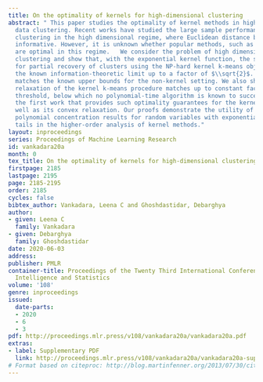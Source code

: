 ```yaml
---
title: On the optimality of kernels for high-dimensional clustering
abstract: " This paper studies the optimality of kernel methods in high dimensional
  data clustering. Recent works have studied the large sample performance of kernel
  clustering in the high dimensional regime, where Euclidean distance becomes less
  informative. However, it is unknown whether popular methods, such as kernel k-means,
  are optimal in this regime.   We consider the problem of high dimensional Gaussian
  clustering and show that, with the exponential kernel function, the sufficient conditions
  for partial recovery of clusters using the NP-hard kernel k-means objective matches
  the known information-theoretic limit up to a factor of $\\sqrt{2}$. It also exactly
  matches the known upper bounds for the non-kernel setting. We also show that a semi-definite
  relaxation of the kernel k-means procedure matches up to constant factors, the spectral
  threshold, below which no polynomial-time algorithm is known to succeed. This is
  the first work that provides such optimality guarantees for the kernel k-means as
  well as its convex relaxation. Our proofs demonstrate the utility of the less known
  polynomial concentration results for random variables with exponentially decaying
  tails in the higher-order analysis of kernel methods."
layout: inproceedings
series: Proceedings of Machine Learning Research
id: vankadara20a
month: 0
tex_title: On the optimality of kernels for high-dimensional clustering
firstpage: 2185
lastpage: 2195
page: 2185-2195
order: 2185
cycles: false
bibtex_author: Vankadara, Leena C and Ghoshdastidar, Debarghya
author:
- given: Leena C
  family: Vankadara
- given: Debarghya
  family: Ghoshdastidar
date: 2020-06-03
address: 
publisher: PMLR
container-title: Proceedings of the Twenty Third International Conference on Artificial
  Intelligence and Statistics
volume: '108'
genre: inproceedings
issued:
  date-parts:
  - 2020
  - 6
  - 3
pdf: http://proceedings.mlr.press/v108/vankadara20a/vankadara20a.pdf
extras:
- label: Supplementary PDF
  link: http://proceedings.mlr.press/v108/vankadara20a/vankadara20a-supp.pdf
# Format based on citeproc: http://blog.martinfenner.org/2013/07/30/citeproc-yaml-for-bibliographies/
---
```

